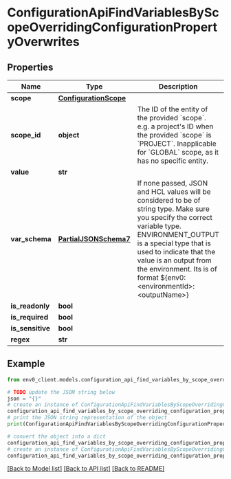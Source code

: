 # ConfigurationApiFindVariablesByScopeOverridingConfigurationPropertyOverwrites


## Properties

Name | Type | Description | Notes
------------ | ------------- | ------------- | -------------
**scope** | [**ConfigurationScope**](ConfigurationScope.md) |  | 
**scope_id** | **object** | The ID of the entity of the provided &#x60;scope&#x60;. e.g. a project&#39;s ID when the provided &#x60;scope&#x60; is &#x60;PROJECT&#x60;. Inapplicable for &#x60;GLOBAL&#x60; scope, as it has no specific entity. | [optional] 
**value** | **str** |  | [optional] 
**var_schema** | [**PartialJSONSchema7**](PartialJSONSchema7.md) | If none passed, JSON and HCL values will be considered to be of string type. Make sure you specify the correct variable type. ENVIRONMENT_OUTPUT is a special type that is used to indicate that the value is an output from the environment. Its is of format ${env0:&lt;environmentId&gt;:&lt;outputName&gt;} | [optional] 
**is_readonly** | **bool** |  | [optional] 
**is_required** | **bool** |  | [optional] 
**is_sensitive** | **bool** |  | [optional] 
**regex** | **str** |  | [optional] 

## Example

```python
from env0_client.models.configuration_api_find_variables_by_scope_overriding_configuration_property_overwrites import ConfigurationApiFindVariablesByScopeOverridingConfigurationPropertyOverwrites

# TODO update the JSON string below
json = "{}"
# create an instance of ConfigurationApiFindVariablesByScopeOverridingConfigurationPropertyOverwrites from a JSON string
configuration_api_find_variables_by_scope_overriding_configuration_property_overwrites_instance = ConfigurationApiFindVariablesByScopeOverridingConfigurationPropertyOverwrites.from_json(json)
# print the JSON string representation of the object
print(ConfigurationApiFindVariablesByScopeOverridingConfigurationPropertyOverwrites.to_json())

# convert the object into a dict
configuration_api_find_variables_by_scope_overriding_configuration_property_overwrites_dict = configuration_api_find_variables_by_scope_overriding_configuration_property_overwrites_instance.to_dict()
# create an instance of ConfigurationApiFindVariablesByScopeOverridingConfigurationPropertyOverwrites from a dict
configuration_api_find_variables_by_scope_overriding_configuration_property_overwrites_from_dict = ConfigurationApiFindVariablesByScopeOverridingConfigurationPropertyOverwrites.from_dict(configuration_api_find_variables_by_scope_overriding_configuration_property_overwrites_dict)
```
[[Back to Model list]](../README.md#documentation-for-models) [[Back to API list]](../README.md#documentation-for-api-endpoints) [[Back to README]](../README.md)


